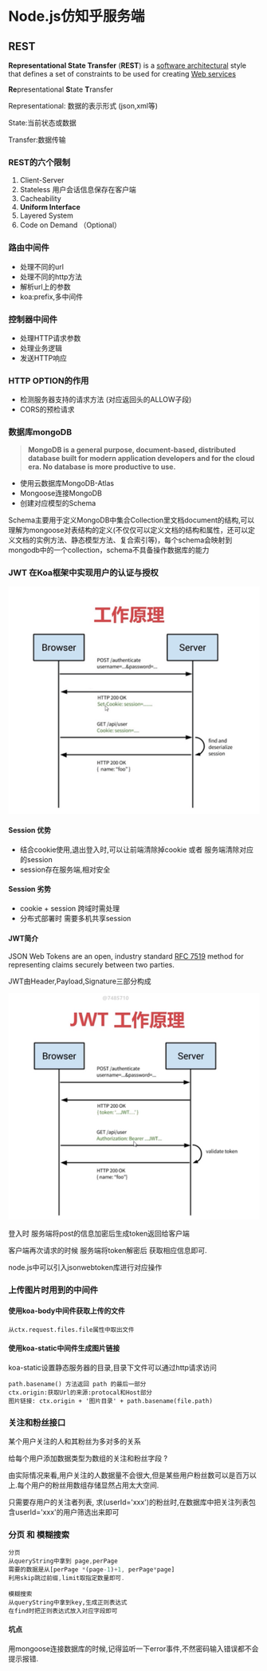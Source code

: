 # Node.js仿知乎服务端

## REST

 **Representational State Transfer** \(**REST**\) is a [software architectural](https://en.wikipedia.org/wiki/Software_architecture) style that defines a set of constraints to be used for creating [Web services](https://en.wikipedia.org/wiki/Web_service)

**Re**presentational **S**tate **T**ransfer

Representational: 数据的表示形式 \(json,xml等\)

State:当前状态或数据

Transfer:数据传输

### REST的六个限制

1. Client-Server 
2. Stateless 用户会话信息保存在客户端
3. Cacheability 
4. **Uniform Interface**
5. Layered System
6. Code on Demand （Optional）

### 路由中间件

* 处理不同的url
* 处理不同的http方法
* 解析url上的参数
* koa:prefix,多中间件

### 控制器中间件

* 处理HTTP请求参数
* 处理业务逻辑
* 发送HTTP响应

### HTTP OPTION的作用

* 检测服务器支持的请求方法 \(对应返回头的ALLOW子段\)
* CORS的预检请求

### 数据库**m**ongoDB

> **MongoDB is a general purpose, document-based, distributed database built for modern application developers and for the cloud era. No database is more productive to use.**

* 使用云数据库MongoDB-Atlas
* Mongoose连接MongoDB 
* 创建对应模型的Schema 

Schema主要用于定义MongoDB中集合Collection里文档document的结构,可以理解为mongoose对表结构的定义\(不仅仅可以定义文档的结构和属性，还可以定义文档的实例方法、静态模型方法、复合索引等\)，每个schema会映射到mongodb中的一个collection，schema不具备操作数据库的能力



### JWT 在Koa框架中实现用户的认证与授权

![Session&#x8BA4;&#x8BC1;](.gitbook/assets/p-o7grtmiw3m-yfy38-11px.png)

#### Session 优势

* 结合cookie使用,退出登入时,可以让前端清除掉cookie 或者 服务端清除对应的session
* session存在服务端,相对安全

#### Session 劣势

* cookie + session 跨域时需处理
* 分布式部署时 需要多机共享session

#### JWT简介

JSON Web Tokens are an open, industry standard [RFC 7519](https://tools.ietf.org/html/rfc7519) method for representing claims securely between two parties.

JWT由Header,Payload,Signature三部分构成

![JWT&#x8BA4;&#x8BC1;](.gitbook/assets/usd-h6exql7m5-s1fx9y2.png)

登入时 服务端将post的信息加密后生成token返回给客户端

客户端再次请求的时候 服务端将token解密后 获取相应信息即可.

node.js中可以引入jsonwebtoken库进行对应操作



### 上传图片时用到的中间件

#### 使用koa-body中间件获取上传的文件

```text
从ctx.request.files.file属性中取出文件
```

#### 使用koa-static中间件生成图片链接

koa-static设置静态服务器的目录,目录下文件可以通过http请求访问

```text
path.basename() 方法返回 path 的最后一部分
ctx.origin:获取Url的来源:protocal和Host部分
图片链接: ctx.origin + '图片目录' + path.basename(file.path)
```

### 关注和粉丝接口

某个用户关注的人和其粉丝为多对多的关系

给每个用户添加数据类型为数组的关注和粉丝字段 ?

由实际情况来看,用户关注的人数据量不会很大,但是某些用户粉丝数可以是百万以上.每个用户的粉丝用数组存储显然占用太大空间.

只需要存用户的关注者列表, 求\(userId='xxx'\)的粉丝时,在数据库中把关注列表包含userId='xxx'的用户筛选出来即可

### 分页 和 模糊搜索

```javascript
分页
从queryString中拿到 page,perPage
需要的数据是从[perPage *(page-1)+1, perPage*page]
利用skip跳过前缀,limit取指定数量即可.
```

```text
模糊搜索
从queryString中拿到key,生成正则表达式
在find时把正则表达式放入对应字段即可
```



#### 坑点

用mongoose连接数据库的时候,记得监听一下error事件,不然密码输入错误都不会提示报错.





